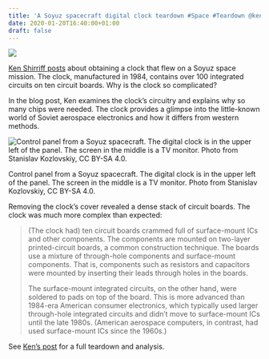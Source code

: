 ```yaml
---
title: 'A Soyuz spacecraft digital clock teardown #Space #Teardown @kenshirriff'
date: 2020-01-20T16:40:00+01:00
draft: false
---
```


![](https://cdn-blog.adafruit.com/uploads/2020/01/untitled-17.jpg)

[Ken Shirriff posts](http://www.righto.com/2020/01/inside-digital-clock-from-soyuz.html) about obtaining a clock that flew on a Soyuz space mission. The clock, manufactured in 1984, contains over 100 integrated circuits on ten circuit boards. Why is the clock so complicated?

In the blog post, Ken examines the clock’s circuitry and explains why so many chips were needed. The clock provides a glimpse into the little-known world of Soviet aerospace electronics and how it differs from western methods.

![Control panel from a Soyuz spacecraft. The digital clock is in the upper left of the panel. The screen in the middle is a TV monitor. Photo from Stanislav Kozlovskiy, CC BY-SA 4.0.](http://static.righto.com/images/soyuz-overview/control-panel-w700.jpg)

Control panel from a Soyuz spacecraft. The digital clock is in the upper left of the panel. The screen in the middle is a TV monitor. Photo from Stanislav Kozlovskiy, CC BY-SA 4.0.

Removing the clock’s cover revealed a dense stack of circuit boards. The clock was much more complex than expected:

> (The clock had) ten circuit boards crammed full of surface-mount ICs and other components. The components are mounted on two-layer printed-circuit boards, a common construction technique. The boards use a mixture of through-hole components and surface-mount components. That is, components such as resistors and capacitors were mounted by inserting their leads through holes in the boards.
> 
> The surface-mount integrated circuits, on the other hand, were soldered to pads on top of the board. This is more advanced than 1984-era American consumer electronics, which typically used larger through-hole integrated circuits and didn’t move to surface-mount ICs until the late 1980s. (American aerospace computers, in contrast, had used surface-mount ICs since the 1960s.)

See [Ken’s post](http://www.righto.com/2020/01/inside-digital-clock-from-soyuz.html) for a full teardown and analysis.